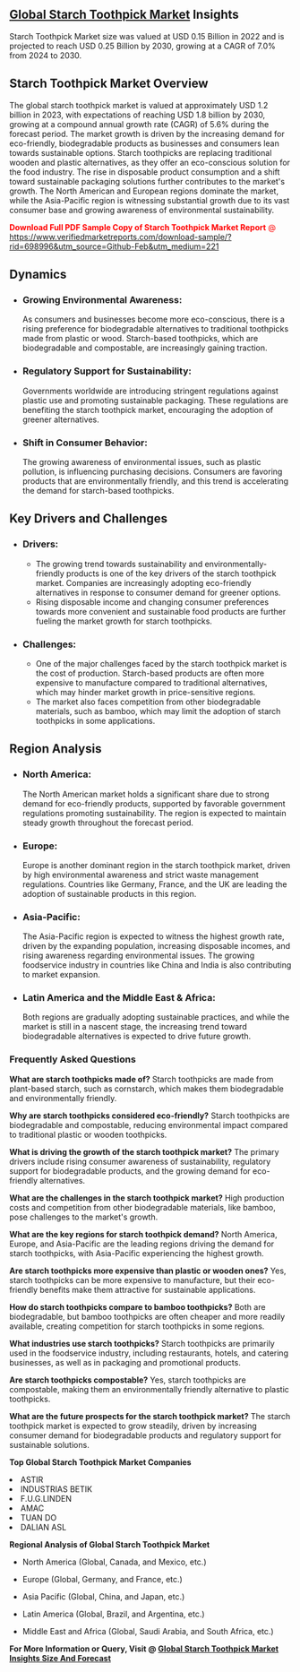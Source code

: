 <h2><a href="https://www.verifiedmarketreports.com/download-sample/?rid=698996&amp;utm_source=Github&amp;utm_medium=221" target="_blank">Global Starch Toothpick Market</a> Insights</h2><p>Starch Toothpick Market size was valued at USD 0.15 Billion in 2022 and is projected to reach USD 0.25 Billion by 2030, growing at a CAGR of 7.0% from 2024 to 2030.</p><p> <h2>Starch Toothpick Market Overview</h2> <p>The global starch toothpick market is valued at approximately USD 1.2 billion in 2023, with expectations of reaching USD 1.8 billion by 2030, growing at a compound annual growth rate (CAGR) of 5.6% during the forecast period. The market growth is driven by the increasing demand for eco-friendly, biodegradable products as businesses and consumers lean towards sustainable options. Starch toothpicks are replacing traditional wooden and plastic alternatives, as they offer an eco-conscious solution for the food industry. The rise in disposable product consumption and a shift toward sustainable packaging solutions further contributes to the market's growth. The North American and European regions dominate the market, while the Asia-Pacific region is witnessing substantial growth due to its vast consumer base and growing awareness of environmental sustainability. <p><span class=""><span style="color: #ff0000;"><strong>Download Full PDF Sample Copy of Starch Toothpick Market Report</strong> @ </span><a href="https://www.verifiedmarketreports.com/download-sample/?rid=698996&amp;utm_source=Github-Feb&amp;utm_medium=221" target="_blank">https://www.verifiedmarketreports.com/download-sample/?rid=698996&amp;utm_source=Github-Feb&amp;utm_medium=221</a></span></p></p> <h2>Dynamics</h2> <ul> <li><h3>Growing Environmental Awareness:</h3> As consumers and businesses become more eco-conscious, there is a rising preference for biodegradable alternatives to traditional toothpicks made from plastic or wood. Starch-based toothpicks, which are biodegradable and compostable, are increasingly gaining traction.</li> <li><h3>Regulatory Support for Sustainability:</h3> Governments worldwide are introducing stringent regulations against plastic use and promoting sustainable packaging. These regulations are benefiting the starch toothpick market, encouraging the adoption of greener alternatives.</li> <li><h3>Shift in Consumer Behavior:</h3> The growing awareness of environmental issues, such as plastic pollution, is influencing purchasing decisions. Consumers are favoring products that are environmentally friendly, and this trend is accelerating the demand for starch-based toothpicks.</li> </ul> <h2>Key Drivers and Challenges</h2> <ul> <li><h3>Drivers:</h3> <ul> <li>The growing trend towards sustainability and environmentally-friendly products is one of the key drivers of the starch toothpick market. Companies are increasingly adopting eco-friendly alternatives in response to consumer demand for greener options.</li> <li>Rising disposable income and changing consumer preferences towards more convenient and sustainable food products are further fueling the market growth for starch toothpicks.</li> </ul> </li> <li><h3>Challenges:</h3> <ul> <li>One of the major challenges faced by the starch toothpick market is the cost of production. Starch-based products are often more expensive to manufacture compared to traditional alternatives, which may hinder market growth in price-sensitive regions.</li> <li>The market also faces competition from other biodegradable materials, such as bamboo, which may limit the adoption of starch toothpicks in some applications.</li> </ul> </li> </ul> <h2>Region Analysis</h2> <ul> <li><h3>North America:</h3> The North American market holds a significant share due to strong demand for eco-friendly products, supported by favorable government regulations promoting sustainability. The region is expected to maintain steady growth throughout the forecast period.</li> <li><h3>Europe:</h3> Europe is another dominant region in the starch toothpick market, driven by high environmental awareness and strict waste management regulations. Countries like Germany, France, and the UK are leading the adoption of sustainable products in this region.</li> <li><h3>Asia-Pacific:</h3> The Asia-Pacific region is expected to witness the highest growth rate, driven by the expanding population, increasing disposable incomes, and rising awareness regarding environmental issues. The growing foodservice industry in countries like China and India is also contributing to market expansion.</li> <li><h3>Latin America and the Middle East & Africa:</h3> Both regions are gradually adopting sustainable practices, and while the market is still in a nascent stage, the increasing trend toward biodegradable alternatives is expected to drive future growth.</li> </ul> <h3>Frequently Asked Questions</h3> <p><strong>What are starch toothpicks made of?</strong> Starch toothpicks are made from plant-based starch, such as cornstarch, which makes them biodegradable and environmentally friendly.</p> <p><strong>Why are starch toothpicks considered eco-friendly?</strong> Starch toothpicks are biodegradable and compostable, reducing environmental impact compared to traditional plastic or wooden toothpicks.</p> <p><strong>What is driving the growth of the starch toothpick market?</strong> The primary drivers include rising consumer awareness of sustainability, regulatory support for biodegradable products, and the growing demand for eco-friendly alternatives.</p> <p><strong>What are the challenges in the starch toothpick market?</strong> High production costs and competition from other biodegradable materials, like bamboo, pose challenges to the market's growth.</p> <p><strong>What are the key regions for starch toothpick demand?</strong> North America, Europe, and Asia-Pacific are the leading regions driving the demand for starch toothpicks, with Asia-Pacific experiencing the highest growth.</p> <p><strong>Are starch toothpicks more expensive than plastic or wooden ones?</strong> Yes, starch toothpicks can be more expensive to manufacture, but their eco-friendly benefits make them attractive for sustainable applications.</p> <p><strong>How do starch toothpicks compare to bamboo toothpicks?</strong> Both are biodegradable, but bamboo toothpicks are often cheaper and more readily available, creating competition for starch toothpicks in some regions.</p> <p><strong>What industries use starch toothpicks?</strong> Starch toothpicks are primarily used in the foodservice industry, including restaurants, hotels, and catering businesses, as well as in packaging and promotional products.</p> <p><strong>Are starch toothpicks compostable?</strong> Yes, starch toothpicks are compostable, making them an environmentally friendly alternative to plastic toothpicks.</p> <p><strong>What are the future prospects for the starch toothpick market?</strong> The starch toothpick market is expected to grow steadily, driven by increasing consumer demand for biodegradable products and regulatory support for sustainable solutions.</p> </p><p><strong>Top Global Starch Toothpick Market Companies</strong></p><div data-test-id=""><p><li>ASTIR</li><li> INDUSTRIAS BETIK</li><li> F.U.G.LINDEN</li><li> AMAC</li><li> TUAN DO</li><li> DALIAN ASL</li></p><div><strong>Regional Analysis of&nbsp;Global Starch Toothpick Market</strong></div><ul><li dir="ltr"><p dir="ltr">North America&nbsp;(Global, Canada, and Mexico, etc.)</p></li><li dir="ltr"><p dir="ltr">Europe (Global, Germany, and France, etc.)</p></li><li dir="ltr"><p dir="ltr">Asia Pacific&nbsp;(Global, China, and Japan, etc.)</p></li><li dir="ltr"><p dir="ltr">Latin America&nbsp;(Global, Brazil, and Argentina, etc.)</p></li><li dir="ltr">Middle East and Africa&nbsp;(Global, Saudi Arabia, and South Africa, etc.)</li></ul><p><strong>For More Information or Query, Visit @&nbsp;</strong><strong><a href="https://www.verifiedmarketreports.com/product/starch-toothpick-market/?utm_source=Github&amp;utm_medium=221" target="_blank">Global Starch Toothpick Market Insights Size And Forecast</a></strong></p></div>
